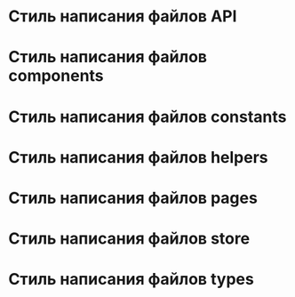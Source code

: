 # Стиль написания файлов API

# Стиль написания файлов components

# Стиль написания файлов constants

# Стиль написания файлов helpers

# Стиль написания файлов pages

# Стиль написания файлов store

# Стиль написания файлов types
